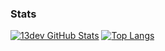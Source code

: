 ### Stats
[![13dev GitHub Stats](https://github-readme-stats.vercel.app/api?username=13dev)](https://github.com/13dev)
[![Top Langs](https://github-readme-stats.vercel.app/api/top-langs/?username=13dev&layout=compact)](https://github.com/13dev)
